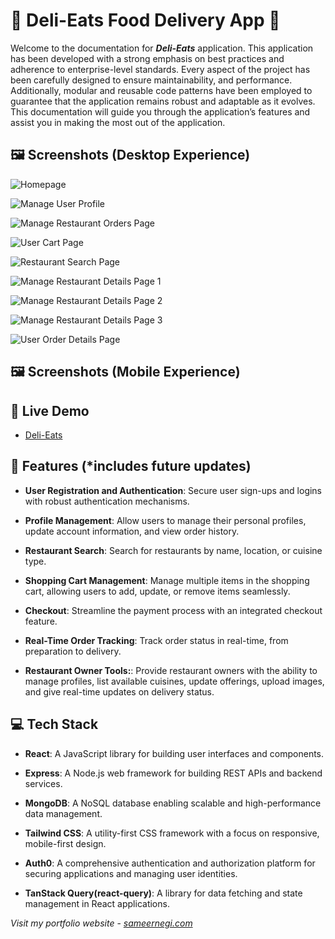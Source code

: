 # 🏡 Deli-Eats Food Delivery App 🏡 

Welcome to the documentation for **_Deli-Eats_** application. This application has been developed with a strong emphasis on best practices and adherence to enterprise-level standards. Every aspect of the project has been carefully designed to ensure maintainability, and performance. Additionally, modular and reusable code patterns have been employed to guarantee that the application remains robust and adaptable as it evolves. This documentation will guide you through the application’s features and assist you in making the most out of the application.
## 🖼 Screenshots (Desktop Experience)
![Homepage](https://github.com/user-attachments/assets/aaca2f2f-9b7a-4f77-8bd7-7c3cf257dfad)

  
![Manage User Profile](https://github.com/user-attachments/assets/505c64f8-4d47-47e0-8914-d88073bac254)


![Manage Restaurant Orders Page](https://github.com/user-attachments/assets/c5bbdc29-03c5-41f0-af00-e5356514eab3)


![User Cart Page](https://github.com/user-attachments/assets/e48800b2-12c0-4da5-b3fa-ba28a0449afa)


![Restaurant Search Page](https://github.com/user-attachments/assets/73036fc8-e100-4410-8731-0516801e0e11)


![Manage Restaurant Details Page 1](https://github.com/user-attachments/assets/125bd8af-be14-4ce6-b1ec-b0f752456d24)


![Manage Restaurant Details Page 2](https://github.com/user-attachments/assets/6e1c2b86-5f5d-4533-82d3-f1fb8b98f20a)


![Manage Restaurant Details Page 3](https://github.com/user-attachments/assets/a338d1f4-4d3e-4a98-98de-4366ec472f44)


![User Order Details Page](https://github.com/user-attachments/assets/cc362ebf-c8f8-458b-80a6-039c54348e90)

## 🖼 Screenshots (Mobile Experience)

## 🚀 Live Demo

- [Deli-Eats](https://eats-4yyn.onrender.com/)

## 📝 Features (\*includes future updates)

- **User Registration and Authentication**: Secure user sign-ups and logins with robust authentication mechanisms.

- **Profile Management**: Allow users to manage their personal profiles, update account information, and view order history.

- **Restaurant Search**: Search for restaurants by name, location, or cuisine type.

- **Shopping Cart Management**: Manage multiple items in the shopping cart, allowing users to add, update, or remove items seamlessly.

- **Checkout**: Streamline the payment process with an integrated checkout feature.

- **Real-Time Order Tracking**: Track order status in real-time, from preparation to delivery.

- **Restaurant Owner Tools:**: Provide restaurant owners with the ability to manage profiles, list available cuisines, update offerings, upload images, and give real-time updates on delivery status.

## 💻 Tech Stack

- **React**: A JavaScript library for building user interfaces and components.

- **Express**: A Node.js web framework for building REST APIs and backend services.

- **MongoDB**: A NoSQL database enabling scalable and high-performance data management.

- **Tailwind CSS**: A utility-first CSS framework with a focus on responsive, mobile-first design.

- **Auth0**: A comprehensive authentication and authorization platform for securing applications and managing user identities.

- **TanStack Query(react-query)**: A library for data fetching and state management in React applications.

_Visit my portfolio website_ - [_sameernegi.com_](https://sameernegi.com)
